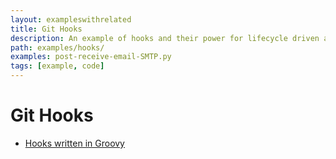 ```yaml
---
layout: exampleswithrelated
title: Git Hooks
description: An example of hooks and their power for lifecycle driven activities with Git.
path: examples/hooks/
examples: post-receive-email-SMTP.py
tags: [example, code]
---
```


# Git Hooks

* [Hooks written in Groovy](http://mrhaki.blogspot.com/2012/10/groovy-goodness-using-groovy-for-git.html)
